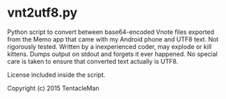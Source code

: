 # vnt2utf8.py

Python script to convert between base64-encoded Vnote files exported
from the Memo app that came with my Android phone and UTF8 text. Not
rigorously tested. Written by a inexperienced coder, may explode or
kill kittens. Dumps output on stdout and forgets it ever happened. No
special care is taken to ensure that converted text actually is UTF8.

License included inside the script.

Copyright (c) 2015 TentacleMan
